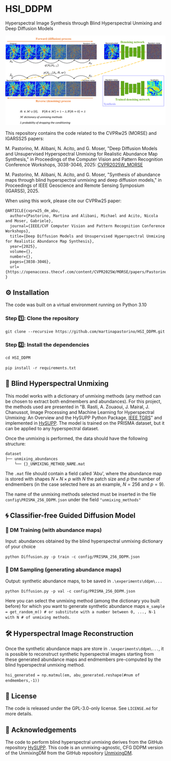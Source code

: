 # HSI_DDPM
Hyperspectral Image Synthesis through Blind Hyperspectral Unmixing and Deep Diffusion Models

![screenshot](arch.PNG)

This repository contains the code related to the CVPRw25 (MORSE) and IGARSS25 papers:  

M. Pastorino, M. Alibani, N. Acito, and G. Moser, "Deep Diffusion Models and Unsupervised Hyperspectral Unmixing for Realistic Abundance Map Synthesis," in Proceedings of the Computer Vision and Pattern Recognition Conference Workshops, 3038-3046, 2025: [CVPR2025W_MORSE](https://openaccess.thecvf.com/content/CVPR2025W/MORSE/papers/Pastorino_Deep_Diffusion_Models_and_Unsupervised_Hyperspectral_Unmixing_for_Realistic_Abundance_CVPRW_2025_paper.pdf)


M. Pastorino, M. Alibani, N. Acito, and G. Moser, "Synthesis of abundance maps through blind hyperspectral unmixing and deep diffusion models," in Proceedings of IEEE Geoscience and Remote Sensing Symposium (IGARSS), 2025.


When using this work, please cite our CVPRw25 paper:

```
@ARTICLE{cvprw25_dm_abu,
  author={Pastorino, Martina and Alibani, Michael and Acito, Nicola and Moser, Gabriele},
  journal={IEEE/CVF Computer Vision and Pattern Recognition Conference Workshops}, 
  title={Deep Diffusion Models and Unsupervised Hyperspectral Unmixing for Realistic Abundance Map Synthesis}, 
  year={2025},
  volume={},
  number={},
  pages={3038-3046},
  url={https://openaccess.thecvf.com/content/CVPR2025W/MORSE/papers/Pastorino_Deep_Diffusion_Models_and_Unsupervised_Hyperspectral_Unmixing_for_Realistic_Abundance_CVPRW_2025_paper.pdf}
}

```


## :gear: Installation

The code was built on a virtual environment running on Python 3.10

### Step :one:: Clone the repository

```
git clone --recursive https://github.com/martinapastorino/HSI_DDPM.git
```

### Step :two:: Install the dependencies

```
cd HSI_DDPM

pip install -r requirements.txt
```


## :rainbow: Blind Hyperspectral Unmixing

This model works with a dictionary of unmixing methods (any method can be chosen to extract both endmembers and abundances). For this project, the methods used are presented in "B. Rasti, A. Zouaoui, J. Mairal, J. Chanussot, Image Processing and Machine Learning for Hyperspectral Unmixing: An Overview and the HySUPP Python Package, [IEEE TGRS](https://ieeexplore.ieee.org/document/10508406)" and implemented in [HySUPP](https://github.com/BehnoodRasti/HySUPP/tree/main). The model is trained on the PRISMA dataset, but it can be applied to any hyperspectral dataset. 

Once the unmixing is performed, the data should have the following structure:

```
dataset
├── unmixing_abundances
    └── {}_UNMIXING_METHOD_NAME.mat 
```

The `.mat` file should contain a field called 'Abu', where the abundance map is stored with shapes $N \times N \times p$ with $N$ the patch size and $p$ the number of endmembers (in the case selected here as an example, $N=256$ and $p=9$).

The name of the unmixing methods selected must be inserted in the file `config\PRISMA_256_DDPM.json` under the field `"unmixing_methods"`

## :cyclone: Classifier-free Guided Diffusion Model

### :running: DM Training (with abundance maps)

Input: abundances obtained by the blind hyperspectral unmixing dictionary of your choice

`python Diffusion.py -p train -c config/PRISMA_256_DDPM.json`

### :test_tube: DM Sampling (generating abundance maps)

Output: synthetic abundance maps, to be saved in `.\experiments\ddpm\...`

`python Diffusion.py -p val -c config/PRISMA_256_DDPM.json`

Here you can select the unmixing method (among the dictionary you built before) for which you want to generate synthetic abundance maps `m_sample = get_random_m() # or substitute with a number between 0, ..., N-1 with N # of unmixing methods`.

## :hammer_and_wrench: Hyperspectral Image Reconstruction

Once the synthetic abundance maps are store in `.\experiments\ddpm\...`, it is possible to reconstruct synthetic hyperspectral images starting from these generated abundance maps and endmembers pre-computed by the blind hyperspectral unmixing method.

`hsi_generated = np.matmul(em, abu_generated.reshape(#num of endmembers,-1))`

## :new_moon_with_face: License

The code is released under the GPL-3.0-only license. See `LICENSE.md` for more details.

## :eyes: Acknowledgements

The code to perform blind hyperspectral unmixing derives from the GitHub repository [HySUPP](https://github.com/BehnoodRasti/HySUPP/tree/main). 
This code is an unmixing-agnostic, CFG DDPM version of the UnmixingDM from the GitHub repository [UnmixingDM](https://github.com/yuyang95/UnmixingDM).
